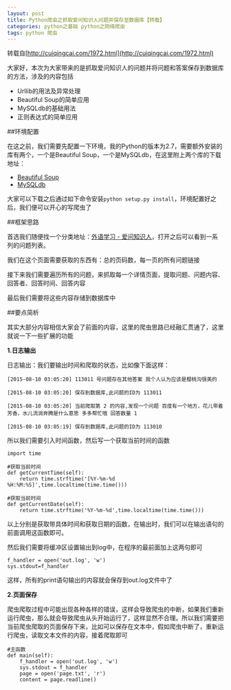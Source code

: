 ```yaml
---
layout: post
title: Python爬虫之抓取爱问知识人问题并保存至数据库【转载】
categories: python之基础 python之网络爬虫
tags: python 爬虫 
---
```


转载自[http://cuiqingcai.com/1972.html](http://cuiqingcai.com/1972.html)

大家好，本次为大家带来的是抓取爱问知识人的问题并将问题和答案保存到数据库的方法，涉及的内容包括

* Urllib的用法及异常处理
* Beautiful Soup的简单应用
* MySQLdb的基础用法
* 正则表达式的简单应用

##环境配置

在这之前，我们需要先配置一下环境，我的Python的版本为2.7，需要额外安装的库有两个，一个是Beautiful Soup，一个是MySQLdb，在这里附上两个库的下载地址：

* [Beautiful Soup](https://pypi.python.org/pypi/beautifulsoup4/4.3.2)
* [MySQLdb](http://sourceforge.net/projects/mysql-python/)

大家可以下载之后通过如下命令安装`python setup.py install`，环境配置好之后，我们便可以开心的写爬虫了

##框架思路

首选我们随便找一个分类地址：[外语学习 - 爱问知识人](http://iask.sina.com.cn/c/978-all-1.html)，打开之后可以看到一系列的问题列表。

我们在这个页面需要获取的东西有：总的页码数，每一页的所有问题链接

接下来我们需要遍历所有的问题，来抓取每一个详情页面，提取问题、问题内容、回答者、回答时间、回答内容

最后我们需要将这些内容存储到数据库中

##要点简析

其实大部分内容相信大家会了前面的内容，这里的爬虫思路已经融汇贯通了，这里就说一下一些扩展的功能

**1.日志输出**

日志输出：我们要输出时间和爬取的状态，比如像下面这样：

```
[2015-08-10 03:05:20] 113011 号问题存在其他答案 我个人认为应该是樱桃沟很美的

[2015-08-10 03:05:20] 保存到数据库,此问题的ID为 113011

[2015-08-10 03:05:20] 当前爬取第 2 的内容,发现一个问题 百度有一个地方，花儿带着芳香，水儿流淌奔腾是什么意思 多多帮忙哦 回答数量 1

[2015-08-10 03:05:19] 保存到数据库,此问题的ID为 113010
```

所以我们需要引入时间函数，然后写一个获取当前时间的函数

```
import time

#获取当前时间
def getCurrentTime(self):
    return time.strftime('[%Y-%m-%d %H:%M:%S]',time.localtime(time.time()))
    
#获取当前时间
def getCurrentDate(self):
    return time.strftime('%Y-%m-%d',time.localtime(time.time()))
```

以上分别是获取带具体时间和获取日期的函数，在输出时，我们可以在输出语句的前面调用这函数即可。

然后我们需要将缓冲区设置输出到log中，在程序的最前面加上这两句即可

```
f_handler = open('out.log', 'w')
sys.stdout=f_handler
```

这样，所有的print语句输出的内容就会保存到out.log文件中了


**2.页面保存**

爬虫爬取过程中可能出现各种各样的错误，这样会导致爬虫的中断，如果我们重新运行爬虫，那么就会导致爬虫从头开始运行了，这样显然不合理。所以我们需要把当前爬虫爬取的页面保存下来，比如可以保存在文本中，假如爬虫中断了，重新运行爬虫，读取文本文件的内容，接着爬取即可

```
#主函数
def main(self):
	f_handler = open('out.log', 'w')
	sys.stdout = f_handler
	page = open('page.txt', 'r')
	content = page.readline()
	
```